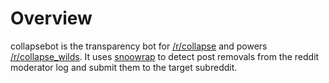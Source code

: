 # Overview
collapsebot is the transparency bot for [/r/collapse](https://www.reddit.com/r/collapse) and powers [/r/collapse_wilds](https://www.reddit.com/r/collapse_wilds).  It uses [snoowrap](https://github.com/not-an-aardvark/snoowrap) to detect post removals from the reddit moderator log and submit them to the target subreddit.